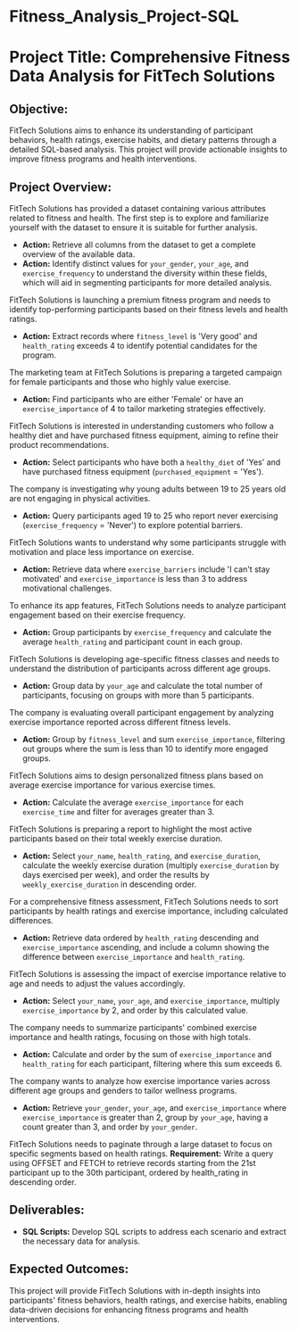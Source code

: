 # Fitness_Analysis_Project-SQL

# **Project Title: Comprehensive Fitness Data Analysis for FitTech Solutions**

## **Objective:**
FitTech Solutions aims to enhance its understanding of participant behaviors, health ratings, exercise habits, and dietary patterns through a detailed SQL-based analysis. This project will provide actionable insights to improve fitness programs and health interventions.

## **Project Overview:** 
FitTech Solutions has provided a dataset containing various attributes related to fitness and health. The first step is to explore and familiarize yourself with the dataset to ensure it is suitable for further analysis.

- **Action:** Retrieve all columns from the dataset to get a complete overview of the available data.
- **Action:** Identify distinct values for `your_gender`, `your_age`, and `exercise_frequency` to understand the diversity within these fields, which will aid in segmenting participants for more detailed analysis.
  
FitTech Solutions is launching a premium fitness program and needs to identify top-performing participants based on their fitness levels and health ratings.

- **Action:** Extract records where `fitness_level` is 'Very good' and `health_rating` exceeds 4 to identify potential candidates for the program.

The marketing team at FitTech Solutions is preparing a targeted campaign for female participants and those who highly value exercise.

- **Action:** Find participants who are either 'Female' or have an `exercise_importance` of 4 to tailor marketing strategies effectively.
 
FitTech Solutions is interested in understanding customers who follow a healthy diet and have purchased fitness equipment, aiming to refine their product recommendations.

- **Action:** Select participants who have both a `healthy_diet` of 'Yes' and have purchased fitness equipment (`purchased_equipment` = 'Yes').

The company is investigating why young adults between 19 to 25 years old are not engaging in physical activities. 

- **Action:** Query participants aged 19 to 25 who report never exercising (`exercise_frequency` = 'Never') to explore potential barriers.
 
FitTech Solutions wants to understand why some participants struggle with motivation and place less importance on exercise.

- **Action:** Retrieve data where `exercise_barriers` include 'I can't stay motivated' and `exercise_importance` is less than 3 to address motivational challenges.
 
To enhance its app features, FitTech Solutions needs to analyze participant engagement based on their exercise frequency.

- **Action:** Group participants by `exercise_frequency` and calculate the average `health_rating` and participant count in each group.

FitTech Solutions is developing age-specific fitness classes and needs to understand the distribution of participants across different age groups.

- **Action:** Group data by `your_age` and calculate the total number of participants, focusing on groups with more than 5 participants.

The company is evaluating overall participant engagement by analyzing exercise importance reported across different fitness levels.

- **Action:** Group by `fitness_level` and sum `exercise_importance`, filtering out groups where the sum is less than 10 to identify more engaged groups.
 
FitTech Solutions aims to design personalized fitness plans based on average exercise importance for various exercise times.

- **Action:** Calculate the average `exercise_importance` for each `exercise_time` and filter for averages greater than 3.

FitTech Solutions is preparing a report to highlight the most active participants based on their total weekly exercise duration.

- **Action:** Select `your_name`, `health_rating`, and `exercise_duration`, calculate the weekly exercise duration (multiply `exercise_duration` by days exercised per week), and order the results by `weekly_exercise_duration` in descending order.
  
For a comprehensive fitness assessment, FitTech Solutions needs to sort participants by health ratings and exercise importance, including calculated differences.

- **Action:** Retrieve data ordered by `health_rating` descending and `exercise_importance` ascending, and include a column showing the difference between `exercise_importance` and `health_rating`.

FitTech Solutions is assessing the impact of exercise importance relative to age and needs to adjust the values accordingly.

- **Action:** Select `your_name`, `your_age`, and `exercise_importance`, multiply `exercise_importance` by 2, and order by this calculated value.

The company needs to summarize participants' combined exercise importance and health ratings, focusing on those with high totals.

- **Action:** Calculate and order by the sum of `exercise_importance` and `health_rating` for each participant, filtering where this sum exceeds 6.

The company wants to analyze how exercise importance varies across different age groups and genders to tailor wellness programs.

- **Action:** Retrieve `your_gender`, `your_age`, and `exercise_importance` where `exercise_importance` is greater than 2, group by `your_age`, having a count greater than 3, and order by `your_gender`.

FitTech Solutions needs to paginate through a large dataset to focus on specific segments based on health ratings.
**Requirement:** Write a query using OFFSET and FETCH to retrieve records starting from the 21st participant up to the 30th participant, ordered by health_rating in descending order.

## **Deliverables:**
- **SQL Scripts:** Develop SQL scripts to address each scenario and extract the necessary data for analysis.

## **Expected Outcomes:**
This project will provide FitTech Solutions with in-depth insights into participants' fitness behaviors, health ratings, and exercise habits, enabling data-driven decisions for enhancing fitness programs and health interventions. 
